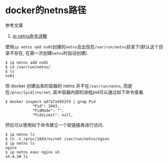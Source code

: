 # docker的netns路径

参考文章

1. [ip netns命令详解](https://blog.csdn.net/supahero/article/details/100606953)

使用`ip netns add ns01`创建的`netns`会出现在`/var/run/netns`目录下(默认这个目录不存在, 在第一次创建`netns`时自动创建).

```console
$ ip netns add ns01
$ cd /var/run/netns/
$ ls
ns01
```

但 docker 创建出来的容器的 netns 并不在`/var/run/netns`, 而是在`/proc/[pid]/ns/net`, 其中容器内部的进程pid可以通过如下命令查看.

```console
$ docker inspect ad7a7a5952fd | grep Pid
            "Pid": 1843,
            "PidMode": "",
            "PidsLimit": null,
```

然后可以使用如下命令建立一个软链接再进行访问.

```console
$ ip netns ls
$ ln -s /proc/1843/ns/net /var/run/netns/nginx
$ ip netns ls
nginx
$ ip netns exec nginx sh
sh-4.2# ls
```
